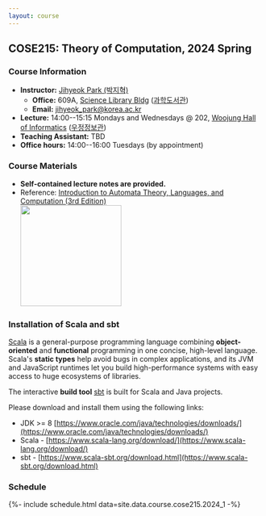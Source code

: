```yaml
---
layout: course
---
```

## COSE215: Theory of Computation, 2024 Spring

### Course Information

- **Instructor:** [Jihyeok Park (박지혁)](/members/jihyeok.park)
  - **Office:** 609A,
    [Science Library Bldg](https://goo.gl/maps/dJTtjpZEHCC4Xv5t5)
    ([과학도서관](https://naver.me/5Y1oxNnH))
  - **Email:** [jihyeok_park@korea.ac.kr](mailto:jihyeok_park@korea.ac.kr)
- **Lecture:** 14:00--15:15 Mondays and Wednesdays @ 202,
  [Woojung Hall of Informatics](https://maps.app.goo.gl/31pXxfzqAuki6Yzv7)
  ([우정정보관](https://naver.me/xHDTlunb))
- **Teaching Assistant:** TBD
- **Office hours:** 14:00--16:00 Tuesdays (by appointment)

### Course Materials

- **Self-contained lecture notes are provided.**
- Reference: [Introduction to Automata Theory, Languages, and Computation (3rd Edition)](http://infolab.stanford.edu/~ullman/ialc.html) <br>
  [<img src="https://m.media-amazon.com/images/I/41d4NezeXCL.jpg"
  width=200px/>](https://www.amazon.com/exec/obidos/ASIN/0321455363/acmorg-20)

### Installation of Scala and sbt

[Scala](https://www.scala-lang.org/) is a general-purpose programming language
combining **object-oriented** and **functional** programming in one concise,
high-level language. Scala's **static types** help avoid bugs in complex
applications, and its JVM and JavaScript runtimes let you build high-performance
systems with easy access to huge ecosystems of libraries.

The interactive **build tool** [sbt](https://www.scala-sbt.org/) is built for
Scala and Java projects.

Please download and install them using the following links:
- JDK >= 8 [https://www.oracle.com/java/technologies/downloads/](https://www.oracle.com/java/technologies/downloads/)
- Scala - [https://www.scala-lang.org/download/](https://www.scala-lang.org/download/)
- sbt - [https://www.scala-sbt.org/download.html](https://www.scala-sbt.org/download.html)


### Schedule

<!-- load schedule with PDF files -->
{%- include schedule.html data=site.data.course.cose215.2024_1 -%}
